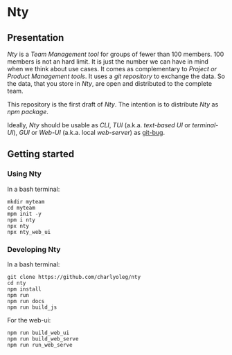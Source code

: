 # Nty

## Presentation

*Nty* is a *Team Management tool* for groups of fewer than 100 members. 100 members is not an hard limit. It is just the number we can have in mind when we think about use cases. It comes as complementary to *Project or Product Management tools*. It uses a *git repository* to exchange the data. So the data, that you store in *Nty*, are open and distributed to the complete team.

This repository is the first draft of *Nty*. The intention is to distribute *Nty* as *npm package*.

Ideally, *Nty* should be usable as *CLI*, *TUI* (a.k.a. *text-based UI* or *terminal-UI*), *GUI* or *Web-UI* (a.k.a. local *web-server*) as [git-bug](https://github.com/MichaelMure/git-bug).


## Getting started

### Using Nty

In a bash terminal:

    mkdir myteam
    cd myteam
    mpm init -y
    npm i nty
    npx nty
    npx nty_web_ui


### Developing Nty

In a bash terminal:

    git clone https://github.com/charlyoleg/nty
    cd nty
    npm install
    npm run
    npm run docs
    npm run build_js


For the web-ui:

    npm run build_web_ui
    npm run build_web_serve
    npm run run_web_serve


